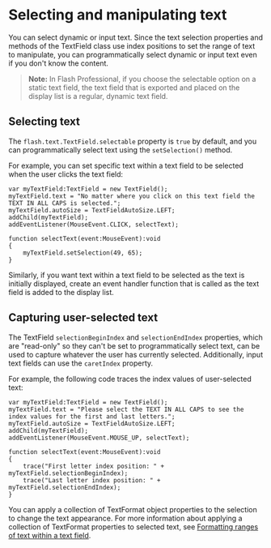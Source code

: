 # Selecting and manipulating text

You can select dynamic or input text. Since the text selection properties and
methods of the TextField class use index positions to set the range of text to
manipulate, you can programmatically select dynamic or input text even if you
don't know the content.

> **Note:** In Flash Professional, if you choose the selectable option on a
> static text field, the text field that is exported and placed on the display
> list is a regular, dynamic text field.

## Selecting text

The `flash.text.TextField.selectable` property is `true` by default, and you can
programmatically select text using the `setSelection()` method.

For example, you can set specific text within a text field to be selected when
the user clicks the text field:

    var myTextField:TextField = new TextField();
    myTextField.text = "No matter where you click on this text field the TEXT IN ALL CAPS is selected.";
    myTextField.autoSize = TextFieldAutoSize.LEFT;
    addChild(myTextField);
    addEventListener(MouseEvent.CLICK, selectText);

    function selectText(event:MouseEvent):void
    {
    	myTextField.setSelection(49, 65);
    }

Similarly, if you want text within a text field to be selected as the text is
initially displayed, create an event handler function that is called as the text
field is added to the display list.

## Capturing user-selected text

The TextField `selectionBeginIndex` and `selectionEndIndex` properties, which
are "read-only" so they can't be set to programmatically select text, can be
used to capture whatever the user has currently selected. Additionally, input
text fields can use the `caretIndex` property.

For example, the following code traces the index values of user-selected text:

    var myTextField:TextField = new TextField();
    myTextField.text = "Please select the TEXT IN ALL CAPS to see the index values for the first and last letters.";
    myTextField.autoSize = TextFieldAutoSize.LEFT;
    addChild(myTextField);
    addEventListener(MouseEvent.MOUSE_UP, selectText);

    function selectText(event:MouseEvent):void
    {
    	trace("First letter index position: " + myTextField.selectionBeginIndex);
    	trace("Last letter index position: " + myTextField.selectionEndIndex);
    }

You can apply a collection of TextFormat object properties to the selection to
change the text appearance. For more information about applying a collection of
TextFormat properties to selected text, see
[Formatting ranges of text within a text field](./formatting-text.md#formatting-ranges-of-text-within-a-text-field).
